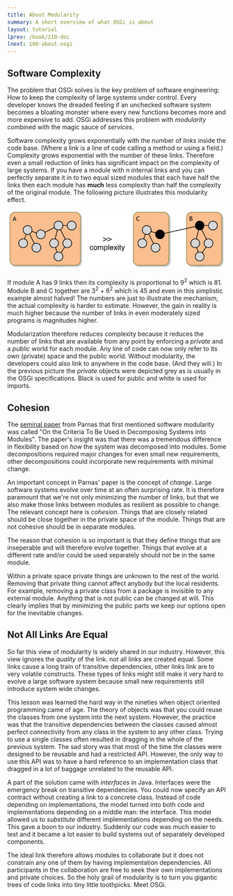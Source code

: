 ```yaml
---
title: About Modularity
summary: A short overview of what OSGi is about
layout: tutorial
lprev: /book/210-doc
lnext: 100-about-osgi
---
```


## Software Complexity

The problem that OSGi solves is the key problem of software engineering: How to keep the complexity of large systems under control. Every developer knows the dreaded feeling if an unchecked software system becomes a bloating monster where every new functions becomes more and more expensive to add. OSGi addresses this problem with _modularity_ combined with the magic sauce of _services_.

Software complexity grows exponentially with the number of _links_ inside the code base. (Where a link is a line of code calling a method or using a field.) Complexity grows exponential with the number of these links. Therefore even a small reduction of links has significant impact on the complexity of large systems. If you have a module with n internal links and you can perfectly separate it in to two equal sized modules that each have half the links then each module has **much** less complexity than half the complexity of the original module. The following picture illustrates this modularity effect.

![Modularity and complexity](img/complexity-1.png)

If module A has 9 links then its complexity is proportional to 9<sup>2</sup> which is 81. Module B and C together are 3<sup>2</sup> + 6<sup>2</sup> which is 45 and even in this simplistic example almost halved! The numbers are just to illustrate the mechanism, the actual complexity is harder to estimate. However, the gain in reality is much higher because the number of links in even moderately sized programs is magnitudes higher.  

Modularization therefore reduces complexity because it reduces the number of links that are available from any point by enforcing a _private_ and a _public_ world for each module. Any line of code can now only refer to its own (private) space and the public world. Without modularity, the developers could also link to anywhere in the code base. (And they will.) In the previous picture the _private_ objects were depicted grey as is usually in the OSGi specifications. Black is used for public and white is used for imports.  

## Cohesion
The [seminal paper][parnas] from Parnas that first mentioned software modularity was called "On the Criteria To Be Used in Decomposing Systems into Modules". The paper's insight was that there was a tremendous difference in flexibility based on _how_ the system was decomposed into modules. Some decompositions required major changes for even small new requirements, other decompositions could incorporate new requirements with minimal change. 

An important concept in Parnas' paper is the concept of _change_. Large software systems evolve over time at an often surprising rate. It is therefore paramount that we're not only minimizing the number of links, but that we also make those links between modules as resilient as possible to change. The relevant concept here is _cohesion_. Things that are closely related should be close together in the private space of the module. Things that are not cohesive should be in separate modules.

The reason that cohesion is so important is that they define things that are inseperable and will therefore evolve together. Things that evolve at a different rate and/or could be used separately should not be in the same module.  
   
Within a private space private things are unknown to the rest of the world. Removing that private thing cannot affect anybody but the local residents. For example, removing a private class from a package is invisible to any external module. Anything that is not public can be changed at will. This clearly implies that by minimizing the public parts we keep our options open for the inevitable changes.     

## Not All Links Are Equal

So far this view of modularity is widely shared in our industry. However, this view ignores the _quality_ of the link. not all links are created equal. Some links cause a long train of transitive dependencies, other links link are to very volatile constructs. These types of links might still make it very hard to evolve a large software system because small new requirements still introduce system wide changes.

This lesson was learned the hard way in the nineties when object oriented programming came of age. The theory of objects was that you could reuse the classes from one system into the next system. However, the practice was that the transitive dependencies between the classes caused almost perfect connectivity from any class in the system to any other class. Trying to use a single classes often resulted in dragging in the whole of the previous system. The sad story was that most of the time the classes were designed to be reusable and had a restricted API. However, the only way to use this API was to have a hard reference to an implementation class that dragged in a lot of baggage unrelated to the reusable API. 

A part of the solution came with _interfaces_ in Java. Interfaces were the emergency break on transitive dependencies. You could now specify an API contract without creating a link to a concrete class. Instead of code depending on implementations, the model turned into both code and implementations depending on a middle man: the interface. This model allowed us to _substitute_ different implementations depending on the needs. This gave a boon to our industry. Suddenly our code was much easier to test and it became a lot easier to build systems out of separately developed components. 

The ideal link therefore allows modules to collaborate but it does not constrain any one of them by having implementation dependencies. All participants in the collaboration are free to seek their own implementations and private choices. So the holy grail of modularity is to turn you gigantic trees of code links into tiny little toothpicks. Meet OSGi.

[parnas]: https://www.cs.umd.edu/class/spring2003/cmsc838p/Design/criteria.pdf
